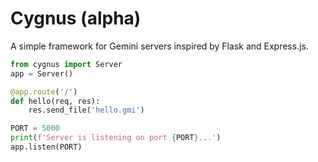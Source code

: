 # Cygnus (alpha)
A simple framework for Gemini servers inspired by Flask and Express.js.
```python
from cygnus import Server
app = Server()

@app.route('/')
def hello(req, res):
    res.send_file('hello.gmi')

PORT = 5000
print(f'Server is listening on port {PORT}...')
app.listen(PORT)
```
